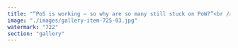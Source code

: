 ```yaml
---
title: "“PoS is working — so why are so many still stuck on PoW?”<br /><br />Because narratives have inertia.<br />Because Bitcoin came first, and people confuse first with best.<br />Because it feels safer to follow a 12-word slogan than to learn how a validator set works.<br /><br />But let’s be honest:<br />- The “decentralized energy security” pitch has become a shield for status quo extraction.<br />- The average person can do more, earn more, and build more in PoS ecosystems today — without begging for inclusion.<br />- This isn’t opinion. It’s observable. It’s live. It’s working.<br /><br />The facts have changed. The logic has changed.<br />It’s time for the story to catch up.<br /><br /><br />#ProofOfStake <br />#CryptoRealityCheck <br />#Ethereum <br />#Solana <br />#PoWvsPoS <br />#Web3Truths"
image: "./images/gallery-item-725-03.jpg"
watermark: "722"
section: "gallery"
---
```

